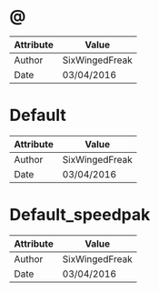 # @
| Attribute | Value |
| ---  | ---     |
| Author | SixWingedFreak |
| Date | 03/04/2016 |
# Default
| Attribute | Value |
| ---  | ---     |
| Author | SixWingedFreak |
| Date | 03/04/2016 |
# Default_speedpak
| Attribute | Value |
| ---  | ---     |
| Author | SixWingedFreak |
| Date | 03/04/2016 |

